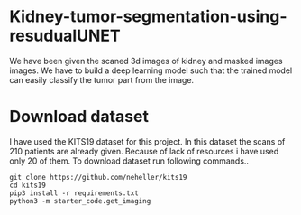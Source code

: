 # Kidney-tumor-segmentation-using-resudualUNET
We have been given the scaned 3d images of kidney and masked images images. We have to build a deep learning model such that the trained model can easily classify the tumor part from the image.

# Download dataset
I have used the KITS19 dataset for this project. In this dataset the scans of 210 patients are already given.
Because of lack of resources i have used only 20 of them.
To download dataset run following commands..

```
git clone https://github.com/neheller/kits19
cd kits19
pip3 install -r requirements.txt
python3 -m starter_code.get_imaging
```

